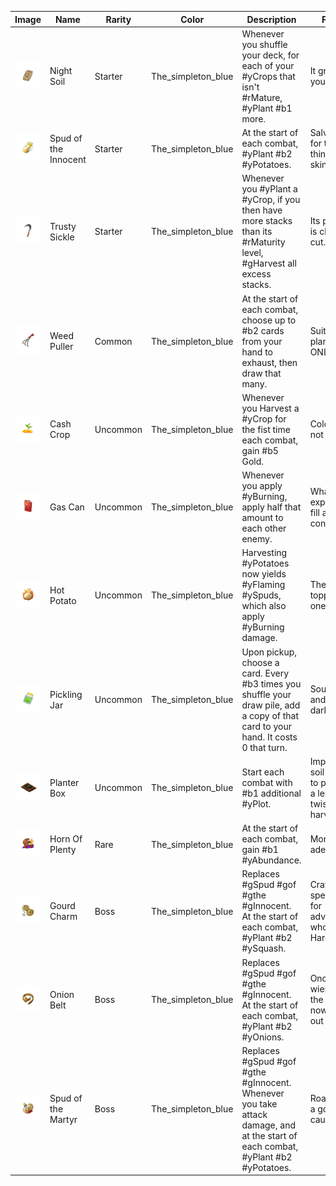 | Image | Name | Rarity | Color | Description | Flavor |
| ----- | ---- | ------ | ----- | ----------- | ------ |
| ![](relics/TheSimpletonMod-NightSoil.png) | Night Soil | Starter | The_simpleton_blue | Whenever you shuffle your deck, for each of your #yCrops that isn't #rMature, #yPlant #b1 more. | It grows on you. |
| ![](relics/TheSimpletonMod-SpudOfTheInnocent.png) | Spud of the Innocent | Starter | The_simpleton_blue | At the start of each combat, #yPlant #b2 #yPotatoes. | Salvation for the thin-skinned. |
| ![](relics/TheSimpletonMod-TheHarvester.png) | Trusty Sickle | Starter | The_simpleton_blue | Whenever you #yPlant a #yCrop, if you then have more stacks than its #rMaturity level, #gHarvest all excess stacks. | Its purpose is clear-cut. |
| ![](relics/TheSimpletonMod-WoodChipper.png) | Weed Puller | Common | The_simpleton_blue | At the start of each combat, choose up to #b2 cards from your hand to exhaust, then draw that many. | Suitable for plant matter ONLY. |
| ![](relics/TheSimpletonMod-CashCrop.png) | Cash Crop | Uncommon | The_simpleton_blue | Whenever you Harvest a #yCrop for the fist time each combat, gain #b5 Gold. | Cold, but not hard. |
| ![](relics/TheSimpletonMod-GasCan.png) | Gas Can | Uncommon | The_simpleton_blue | Whenever you apply #yBurning, apply half that amount to each other enemy. | What can expand to fill any container? |
| ![](relics/TheSimpletonMod-HotPotato.png) | Hot Potato | Uncommon | The_simpleton_blue | Harvesting #yPotatoes now yields #yFlaming #ySpuds, which also apply #yBurning damage. | There's no topping this one. |
| ![](relics/TheSimpletonMod-PicklingJar.png) | Pickling Jar | Uncommon | The_simpleton_blue | Upon pickup, choose a card. Every #b3 times you shuffle your draw pile, add a copy of that card to your hand. It costs 0 that turn. | Sour, salty, and full of dark magic. |
| ![](relics/TheSimpletonMod-PlanterBox.png) | Planter Box | Uncommon | The_simpleton_blue | Start each combat with #b1 additional #yPlot. | Imported soil tends to produce a less twisted harvest. |
| ![](relics/TheSimpletonMod-HornOfPlenty.png) | Horn Of Plenty | Rare | The_simpleton_blue | At the start of each combat, gain #b1 #yAbundance. | More than adequate. |
| ![](relics/TheSimpletonMod-GourdCharm.png) | Gourd Charm | Boss | The_simpleton_blue | Replaces #gSpud #gof #gthe #gInnocent. At the start of each combat, #yPlant #b2 #ySquash. | Crafted specifically for adventurers who prefer Hard Mode. |
| ![](relics/TheSimpletonMod-OnionBelt.png) | Onion Belt | Boss | The_simpleton_blue | Replaces #gSpud #gof #gthe #gInnocent. At the start of each combat, #yPlant #b2 #yOnions. | Once wielded by the Elders, now largely out of style. |
| ![](relics/TheSimpletonMod-SpudOfTheMartyr.png) | Spud of the Martyr | Boss | The_simpleton_blue | Replaces #gSpud #gof #gthe #gInnocent. Whenever you take attack damage, and at the start of each combat, #yPlant #b2 #yPotatoes. | Roasted for a good cause. |
